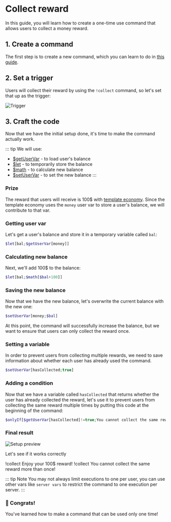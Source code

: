 # Collect reward

In this guide, you will learn how to create a one-time use command that allows users to collect a money reward.

## 1. Create a command

The first step is to create a new command, which you can learn to do in [this guide](../Guide/1.create.md).

## 2. Set a trigger

Users will collect their reward by using the `!collect` command, so let's set that up as the trigger:

![Trigger](https://cdn.discordapp.com/attachments/957286111250624552/1102554279417495583/image.png)

## 3. Craft the code

Now that we have the initial setup done, it's time to make the command actually work.

::: tip We will use:
* [$getUserVar](../Variables/getUserVar.md) - to load user's balance
* [$let](../Variables/let.md) - to temporarily store the balance
* [$math](../Text/Math/math.md) - to calculate new balance
* [$setUserVar](../Variables/setUserVar.md) - to set the new balance
:::

### Prize

The reward that users will receive is 100$ with [template economy](../Guide/4.template.md). Since the template economy uses the `money` user var to store a user's balance, we will contribute to that var.

### Getting user var

Let's get a user's balance and store it in a temporary variable called `bal`:

```php
$let[bal;$getUserVar[money]]
```

### Calculating new balance

Next, we'll add 100$ to the balance:

```php
$let[bal;$math[$bal+100]]
```

### Saving the new balance

Now that we have the new balance, let's overwrite the current balance with the new one:

```php
$setUserVar[money;$bal]
```

At this point, the command will successfully increase the balance, but we want to ensure that users can only collect the reward once.

### Setting a variable

In order to prevent users from collecting multiple rewards, we need to save information about whether each user has already used the command.

```php
$setUserVar[hasCollected;true]
```

### Adding a condition

Now that we have a variable called `hasCollected` that returns whether the user has already collected the reward, let's use it to prevent users from collecting the same reward multiple times by putting this code at the beginning of the command:

```php
$onlyIf[$getUserVar[hasCollected]!=true;You cannot collect the same reward more than once!]
```

### Final result
![Setup preview](https://cdn.discordapp.com/attachments/957286111250624552/1102577377688698920/collect.png)

Let's see if it works correctly

<discord-messages>
    <discord-message author="Member" role-color="#ffcc9a">
        !collect
    </discord-message>
    <discord-message :bot=true author="Custom Command" role-color="#0099ff" avatar="https://media.discordapp.net/avatars/725721249652670555/781224f90c3b841ba5b40678e032f74a.webp">
        Enjoy your 100$ reward!
    </discord-message>
    <discord-message author="Member" role-color="#ffcc9a">
        !collect
    </discord-message>
    <discord-message :bot=true author="Custom Command" role-color="#0099ff" avatar="https://media.discordapp.net/avatars/725721249652670555/781224f90c3b841ba5b40678e032f74a.webp">
        You cannot collect the same reward more than once!
    </discord-message>
</discord-messages>

::: tip Note
You may not always limit executions to one per user, you can use other vars like `server vars` to restrict the command to one execution per server. 
:::

### 🎉 Congrats!
You've learned how to make a command that can be used only one time!